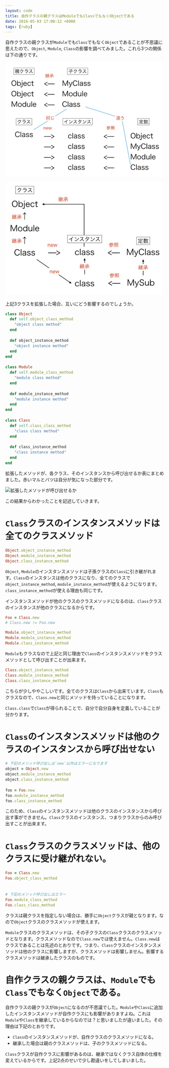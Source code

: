 ```yaml
---
layout: code
title: 自作クラスの親クラスはModuleでもClassでもなくObjectである
date: 2016-05-03 17:00:12 +0900
tags: [ruby]
---
```


自作クラスの親クラスが`Module`でも`Class`でもなく`Object`であることが不思議に思えたので、`Object`, `Module`, `Class`の影響を調べてみました。これら3つの関係は下の通りです。

![クラスの関係図](./img/2016-05-03_my-class-parenet-is-object_01.jpg)

![クラスの関係図](./img/2016-05-03_my-class-parenet-is-object_02.jpg)

上記3クラスを拡張した場合、互いにどう影響するのでしょうか。

```ruby
class Object
  def self.object_class_method
    "object class method"
  end

  def object_instance_method
    "object instance method"
  end
end

class Module
  def self.module_class_method
    "module class method"
  end

  def module_instance_method
    "module instance method"
  end
end

class Class
  def self.class_class_method
    "class class method"
  end

  def class_instance_method
    "class instance method"
  end
end
```

拡張したメソッドが、各クラス、そのインスタンスから呼び出せるか表にまとめました。赤いマルとバツは自分が気になった部分です。

![拡張したメソッドが呼び出せるか](./img/2016-05-03_my-class-parenet-is-object_03.jpg)

この結果からわかったことを記述していきます。

# `Class`クラスのインスタンスメソッドは全てのクラスメソッド

```ruby
Object.object_instance_method
Object.module_instance_method
Object.class_instance_method
```

`Object`, `Module`のインスタンスメソッドは子孫クラスの`Class`に引き継がれます。`Class`のインスタンスは他のクラスになり、全てのクラスで`object_instance_method`, `module_instance_method`が使えるようになります。`class_instance_method`が使える理由も同じです。

インスタンスメソッドが他のクラスのクラスメソッドになるのは、`Class`クラスのインスタンスが他のクラスになるからです。

```ruby
Foo = Class.new
# Class.new != Foo.new
```

```ruby
Module.object_instance_method
Module.module_instance_method
Module.class_instance_method
```

`Module`もクラスなので上記と同じ理由で`Class`のインスタンスメソッドをクラスメソッドとして呼び出すことが出来ます。

```ruby
Class.object_instance_method
Class.module_instance_method
Class.class_instance_method
```

こちらが少しややこしいです。全てのクラスは`Class`から出来ています。`Class`もクラスなので、`Class.new`と同じメソッドを持っていることになります。

`Class.class`で`Class`が得られることで、自分で自分自身を定義していることが分かります。

# `Class`のインスタンスメソッドは他のクラスのインスタンスから呼び出せない

```ruby
# 下記のメソッド呼び出しは`new`以外はエラーになります
object = Object.new
object.module_instance_method
object.class_instance_method

foo = Foo.new
foo.module_instance_method
foo.class_instance_method
```

このため、`Class`のインスタンスメソッドは他のクラスのインスタンスから呼び出す事ができません。`Class`クラスのインスタンス、つまりクラスからのみ呼び出すことが出来ます。

# `Class`クラスのクラスメソッドは、他のクラスに受け継がれない。

```ruby
Foo = Class.new
Foo.object_class_method


# 下記のメソッド呼び出しはエラー
Foo.module_class_method
Foo.class_class_method
```

クラスは親クラスを指定しない場合は、勝手に`Object`クラスが親となります。なので`Object`クラスのクラスメソッドが使えます。

`Module`クラスのクラスメソッドは、その子クラスの`Class`クラスのクラスメソッドとなります。クラスメソッドなので`Class.new`では使えません。`Class.new`はクラスであることは先述のとおりです。つまり、`Class`クラスのインスタンスメソッドは他のクラスに影響しますが、クラスメソッドは影響しません。影響するクラスメソッドは継承したクラスのものです。

# 自作クラスの親クラスは、`Module`でも`Class`でもなく`Object`である。

自作クラスの親クラスが`Object`になるのが不思議でした。`Module`や`Class`に追加したインスタンスメソッドが自作クラスにも影響がありますよね。これは`Module`や`Class`を継承しているからなのでは？と思いましたが違いました。その理由は下記のとおりです。

* `Class`のインスタンスメソッドが、自作クラスのクラスメソッドになる。
* 継承した場合は親のクラスメソッドは、子のクラスメソッドになる。

`Class`クラスが自作クラスに影響があるのは、継承ではなくクラス自体の仕様を変えているからです。上記2点のせいで少し勘違いをしてしまいました。
